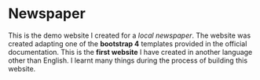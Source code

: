 # Newspaper
This is the demo website I created for a _local newspaper_. The website was created adapting one of the **bootstrap 4** templates provided in the official documentation. This is the **first website** I have created in another language other than English. I learnt many things during the process of building this website.